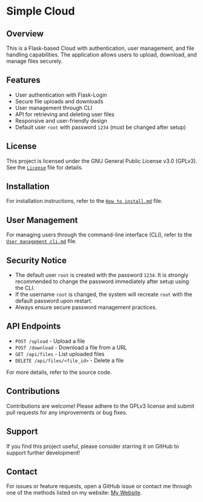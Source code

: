 # Simple Cloud

## Overview
This is a Flask-based Cloud with authentication, user management, and file handling capabilities. The application allows users to upload, download, and manage files securely.

## Features
- User authentication with Flask-Login
- Secure file uploads and downloads
- User management through CLI
- API for retrieving and deleting user files
- Responsive and user-friendly design
- Default user `root` with password `1234` (must be changed after setup)

## License
This project is licensed under the GNU General Public License v3.0 (GPLv3). See the [`License`](https://github.com/Amirabbasjadidi/Simple-Cloud/blob/main/LICENSE) file for details.

## Installation
For installation instructions, refer to the [`How to install.md`](./How%20to%20install.md) file.

## User Management
For managing users through the command-line interface (CLI), refer to the [`User management cli.md`](./User%20management%20cli.md) file.

## Security Notice
- The default user `root` is created with the password `1234`. It is strongly recommended to change the password immediately after setup using the CLI.
- If the username `root` is changed, the system will recreate `root` with the default password upon restart.
- Always ensure secure password management practices.

## API Endpoints
- `POST /upload` - Upload a file
- `POST /download` - Download a file from a URL
- `GET /api/files` - List uploaded files
- `DELETE /api/files/<file_id>` - Delete a file

For more details, refer to the source code.

## Contributions
Contributions are welcome! Please adhere to the GPLv3 license and submit pull requests for any improvements or bug fixes.

## Support
If you find this project useful, please consider starring it on GitHub to support further development!

## Contact
For issues or feature requests, open a GitHub issue or contact me through one of the methods listed on my website: [My Website](https://amirabbasjadidi.ir/).

